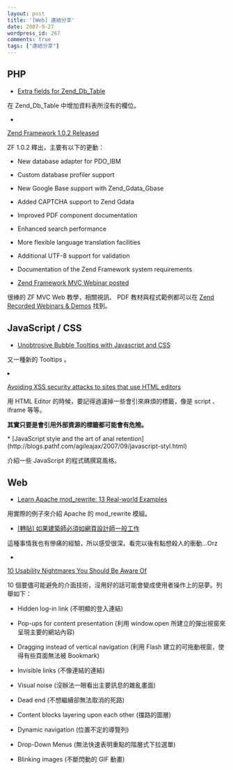 ```yaml
---
layout: post
title: '[Web] 連結分享'
date: 2007-9-27
wordpress_id: 267
comments: true
tags: ["連結分享"]
---
```


<!--more-->
## PHP

* [Extra fields for Zend_Db_Table](http://naneau.nl/2007/05/05/extra-fields-for-zend_db_table/)

在 Zend_Db_Table 中增加資料表所沒有的欄位。 

* 

[Zend Framework 1.0.2 Released](http://devzone.zend.com/article/2566-Zend-Framework-1.0.2-Released)

ZF 1.0.2 釋出，主要有以下的更動：


* New database adapter for PDO_IBM
* Custom database profiler support
* New Google Base support with Zend_Gdata_Gbase
* Added CAPTCHA support to Zend Gdata
* Improved PDF component documentation
* Enhanced search performance
* More flexible language translation facilities
* Additional UTF-8 support for validation
* Documentation of the Zend Framework system requirements


* [Zend Framework MVC Webinar posted](http://weierophinney.net/matthew/archives/144-Zend-Framework-MVC-Webinar-posted.html)

很棒的 ZF MVC Web 教學，相關視訊、 PDF 教材與程式範例都可以在 [Zend Recorded Webinars &amp; Demos](http://www.zend.com/webinar) 找到。 



## JavaScript / CSS 

* [Unobtrosive Bubble Tooltips with Javascript and CSS](http://www.webappers.com/2007/09/26/unobtrosive-bubble-tooltips-with-javascript-and-css/)

又一種新的 Tooltips 。

<li>

[Avoiding XSS security attacks to sites that use HTML editors](http://devzone.zend.com/node/view/id/1752)

用 HTML Editor 的時候，要記得過濾掉一些會引來麻煩的標籤，像是 script 、 iframe 等等。 

<strong>其實只要是會引用外部資源的標籤都可能會有危險。</strong>
</li>
* [JavaScript style and the art of anal retention](http://blogs.pathf.com/agileajax/2007/09/javascript-styl.html)

介紹一些 JavaScript 的程式碼撰寫風格。 



## Web

* [Learn Apache mod_rewrite: 13 Real-world Examples](http://www.sitepoint.com/article/apache-mod_rewrite-examples) 

用實際的例子來介紹 Apache 的 mod_rewrite 模組。

* [[轉貼] 如果建築師必須如網頁設計師一般工作](http://blog.markplace.net/marks_place/1/2007/09/27/302)

這種事情我也有慘痛的經驗，所以感受很深。看完以後有點想殺人的衝動...Orz

* 

[10 Usability Nightmares You Should Be Aware Of](http://www.smashingmagazine.com/2007/09/27/10-usability-nightmares-you-should-be-aware-of/)

10 個要儘可能避免的介面技術，沒用好的話可能會變成使用者操作上的惡夢。列舉如下：

* Hidden log-in link (不明顯的登入連結)

* Pop-ups for content presentation (利用 window.open 所建立的彈出視窗來呈現主要的網站內容)

* Dragging instead of vertical navigation (利用 Flash 建立的可拖動視窗，使得有些頁面無法被 Bookmark)

* Invisible links (不像連結的連結) 

* Visual noise (沒辦法一眼看出主要訊息的雜亂畫面) 

* Dead end (不想繼續卻無法取消的死路) 

* Content blocks layering upon each other (擋路的圖層)

* Dynamic navigation (位置不定的導覽列)

* Drop-Down Menus (無法快速表明重點的階層式下拉選單) 

* Blinking images (不斷閃動的 GIF 動畫)





